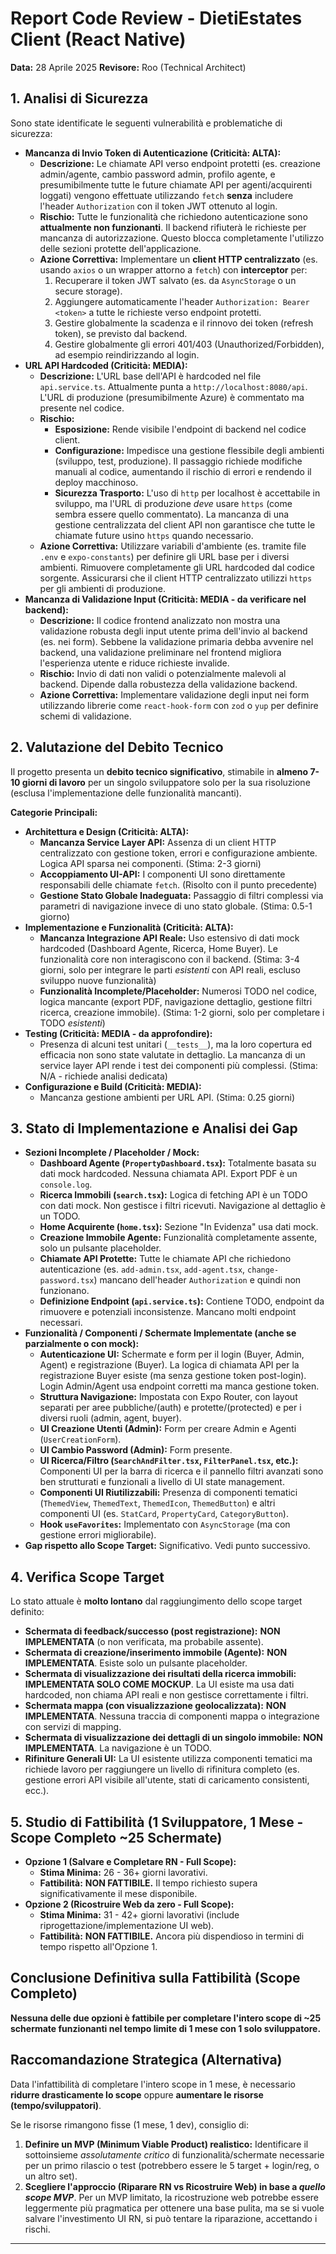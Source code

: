 # Report Code Review - DietiEstates Client (React Native)

**Data:** 28 Aprile 2025
**Revisore:** Roo (Technical Architect)

## 1. Analisi di Sicurezza

Sono state identificate le seguenti vulnerabilità e problematiche di sicurezza:

*   **Mancanza di Invio Token di Autenticazione (Criticità: ALTA):**
    *   **Descrizione:** Le chiamate API verso endpoint protetti (es. creazione admin/agente, cambio password admin, profilo agente, e presumibilmente tutte le future chiamate API per agenti/acquirenti loggati) vengono effettuate utilizzando `fetch` **senza** includere l'header `Authorization` con il token JWT ottenuto al login.
    *   **Rischio:** Tutte le funzionalità che richiedono autenticazione sono **attualmente non funzionanti**. Il backend rifiuterà le richieste per mancanza di autorizzazione. Questo blocca completamente l'utilizzo delle sezioni protette dell'applicazione.
    *   **Azione Correttiva:** Implementare un **client HTTP centralizzato** (es. usando `axios` o un wrapper attorno a `fetch`) con **interceptor** per:
        1.  Recuperare il token JWT salvato (es. da `AsyncStorage` o un secure storage).
        2.  Aggiungere automaticamente l'header `Authorization: Bearer <token>` a tutte le richieste verso endpoint protetti.
        3.  Gestire globalmente la scadenza e il rinnovo dei token (refresh token), se previsto dal backend.
        4.  Gestire globalmente gli errori 401/403 (Unauthorized/Forbidden), ad esempio reindirizzando al login.
*   **URL API Hardcoded (Criticità: MEDIA):**
    *   **Descrizione:** L'URL base dell'API è hardcoded nel file `api.service.ts`. Attualmente punta a `http://localhost:8080/api`. L'URL di produzione (presumibilmente Azure) è commentato ma presente nel codice.
    *   **Rischio:**
        *   **Esposizione:** Rende visibile l'endpoint di backend nel codice client.
        *   **Configurazione:** Impedisce una gestione flessibile degli ambienti (sviluppo, test, produzione). Il passaggio richiede modifiche manuali al codice, aumentando il rischio di errori e rendendo il deploy macchinoso.
        *   **Sicurezza Trasporto:** L'uso di `http` per localhost è accettabile in sviluppo, ma l'URL di produzione *deve* usare `https` (come sembra essere quello commentato). La mancanza di una gestione centralizzata del client API non garantisce che tutte le chiamate future usino `https` quando necessario.
    *   **Azione Correttiva:** Utilizzare variabili d'ambiente (es. tramite file `.env` e `expo-constants`) per definire gli URL base per i diversi ambienti. Rimuovere completamente gli URL hardcoded dal codice sorgente. Assicurarsi che il client HTTP centralizzato utilizzi `https` per gli ambienti di produzione.
*   **Mancanza di Validazione Input (Criticità: MEDIA - da verificare nel backend):**
    *   **Descrizione:** Il codice frontend analizzato non mostra una validazione robusta degli input utente prima dell'invio al backend (es. nei form). Sebbene la validazione primaria debba avvenire nel backend, una validazione preliminare nel frontend migliora l'esperienza utente e riduce richieste invalide.
    *   **Rischio:** Invio di dati non validi o potenzialmente malevoli al backend. Dipende dalla robustezza della validazione backend.
    *   **Azione Correttiva:** Implementare validazione degli input nei form utilizzando librerie come `react-hook-form` con `zod` o `yup` per definire schemi di validazione.

## 2. Valutazione del Debito Tecnico

Il progetto presenta un **debito tecnico significativo**, stimabile in **almeno 7-10 giorni di lavoro** per un singolo sviluppatore solo per la sua risoluzione (esclusa l'implementazione delle funzionalità mancanti).

**Categorie Principali:**

*   **Architettura e Design (Criticità: ALTA):**
    *   **Mancanza Service Layer API:** Assenza di un client HTTP centralizzato con gestione token, errori e configurazione ambiente. Logica API sparsa nei componenti. (Stima: 2-3 giorni)
    *   **Accoppiamento UI-API:** I componenti UI sono direttamente responsabili delle chiamate `fetch`. (Risolto con il punto precedente)
    *   **Gestione Stato Globale Inadeguata:** Passaggio di filtri complessi via parametri di navigazione invece di uno stato globale. (Stima: 0.5-1 giorno)
*   **Implementazione e Funzionalità (Criticità: ALTA):**
    *   **Mancanza Integrazione API Reale:** Uso estensivo di dati mock hardcoded (Dashboard Agente, Ricerca, Home Buyer). Le funzionalità core non interagiscono con il backend. (Stima: 3-4 giorni, solo per integrare le parti *esistenti* con API reali, escluso sviluppo nuove funzionalità)
    *   **Funzionalità Incomplete/Placeholder:** Numerosi TODO nel codice, logica mancante (export PDF, navigazione dettaglio, gestione filtri ricerca, creazione immobile). (Stima: 1-2 giorni, solo per completare i TODO *esistenti*)
*   **Testing (Criticità: MEDIA - da approfondire):**
    *   Presenza di alcuni test unitari (`__tests__`), ma la loro copertura ed efficacia non sono state valutate in dettaglio. La mancanza di un service layer API rende i test dei componenti più complessi. (Stima: N/A - richiede analisi dedicata)
*   **Configurazione e Build (Criticità: MEDIA):**
    *   Mancanza gestione ambienti per URL API. (Stima: 0.25 giorni)

## 3. Stato di Implementazione e Analisi dei Gap

*   **Sezioni Incomplete / Placeholder / Mock:**
    *   **Dashboard Agente (`PropertyDashboard.tsx`):** Totalmente basata su dati mock hardcoded. Nessuna chiamata API. Export PDF è un `console.log`.
    *   **Ricerca Immobili (`search.tsx`):** Logica di fetching API è un TODO con dati mock. Non gestisce i filtri ricevuti. Navigazione al dettaglio è un TODO.
    *   **Home Acquirente (`home.tsx`):** Sezione "In Evidenza" usa dati mock.
    *   **Creazione Immobile Agente:** Funzionalità completamente assente, solo un pulsante placeholder.
    *   **Chiamate API Protette:** Tutte le chiamate API che richiedono autenticazione (es. `add-admin.tsx`, `add-agent.tsx`, `change-password.tsx`) mancano dell'header `Authorization` e quindi non funzionano.
    *   **Definizione Endpoint (`api.service.ts`):** Contiene TODO, endpoint da rimuovere e potenziali inconsistenze. Mancano molti endpoint necessari.
*   **Funzionalità / Componenti / Schermate Implementate (anche se parzialmente o con mock):**
    *   **Autenticazione UI:** Schermate e form per il login (Buyer, Admin, Agent) e registrazione (Buyer). La logica di chiamata API per la registrazione Buyer esiste (ma senza gestione token post-login). Login Admin/Agent usa endpoint corretti ma manca gestione token.
    *   **Struttura Navigazione:** Impostata con Expo Router, con layout separati per aree pubbliche/(auth) e protette/(protected) e per i diversi ruoli (admin, agent, buyer).
    *   **UI Creazione Utenti (Admin):** Form per creare Admin e Agenti (`UserCreationForm`).
    *   **UI Cambio Password (Admin):** Form presente.
    *   **UI Ricerca/Filtro (`SearchAndFilter.tsx`, `FilterPanel.tsx`, etc.):** Componenti UI per la barra di ricerca e il pannello filtri avanzati sono ben strutturati e funzionali a livello di UI state management.
    *   **Componenti UI Riutilizzabili:** Presenza di componenti tematici (`ThemedView`, `ThemedText`, `ThemedIcon`, `ThemedButton`) e altri componenti UI (es. `StatCard`, `PropertyCard`, `CategoryButton`).
    *   **Hook `useFavorites`:** Implementato con `AsyncStorage` (ma con gestione errori migliorabile).
*   **Gap rispetto allo Scope Target:** Significativo. Vedi punto successivo.

## 4. Verifica Scope Target

Lo stato attuale è **molto lontano** dal raggiungimento dello scope target definito:

*   **Schermata di feedback/successo (post registrazione):** **NON IMPLEMENTATA** (o non verificata, ma probabile assente).
*   **Schermata di creazione/inserimento immobile (Agente):** **NON IMPLEMENTATA**. Esiste solo un pulsante placeholder.
*   **Schermata di visualizzazione dei risultati della ricerca immobili:** **IMPLEMENTATA SOLO COME MOCKUP**. La UI esiste ma usa dati hardcoded, non chiama API reali e non gestisce correttamente i filtri.
*   **Schermata mappa (con visualizzazione geolocalizzata):** **NON IMPLEMENTATA**. Nessuna traccia di componenti mappa o integrazione con servizi di mapping.
*   **Schermata di visualizzazione dei dettagli di un singolo immobile:** **NON IMPLEMENTATA**. La navigazione è un TODO.
*   **Rifiniture Generali UI:** La UI esistente utilizza componenti tematici ma richiede lavoro per raggiungere un livello di rifinitura completo (es. gestione errori API visibile all'utente, stati di caricamento consistenti, ecc.).

## 5. Studio di Fattibilità (1 Sviluppatore, 1 Mese - Scope Completo ~25 Schermate)

*   **Opzione 1 (Salvare e Completare RN - Full Scope):**
    *   **Stima Minima:** 26 - 36+ giorni lavorativi.
    *   **Fattibilità:** **NON FATTIBILE.** Il tempo richiesto supera significativamente il mese disponibile.
*   **Opzione 2 (Ricostruire Web da zero - Full Scope):**
    *   **Stima Minima:** 31 - 42+ giorni lavorativi (include riprogettazione/implementazione UI web).
    *   **Fattibilità:** **NON FATTIBILE.** Ancora più dispendioso in termini di tempo rispetto all'Opzione 1.

## Conclusione Definitiva sulla Fattibilità (Scope Completo)

**Nessuna delle due opzioni è fattibile per completare l'intero scope di ~25 schermate funzionanti nel tempo limite di 1 mese con 1 solo sviluppatore.**

## Raccomandazione Strategica (Alternativa)

Data l'infattibilità di completare l'intero scope in 1 mese, è necessario **ridurre drasticamente lo scope** oppure **aumentare le risorse (tempo/sviluppatori)**.

Se le risorse rimangono fisse (1 mese, 1 dev), consiglio di:

1.  **Definire un MVP (Minimum Viable Product) realistico:** Identificare il sottoinsieme *assolutamente critico* di funzionalità/schermate necessarie per un primo rilascio o test (potrebbero essere le 5 target + login/reg, o un altro set).
2.  **Scegliere l'approccio (Riparare RN vs Ricostruire Web) in base a *quello scope MVP***. Per un MVP limitato, la ricostruzione web potrebbe essere leggermente più pragmatica per ottenere una base pulita, ma se si vuole salvare l'investimento UI RN, si può tentare la riparazione, accettando i rischi.

---